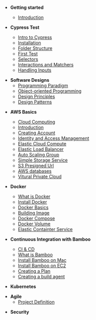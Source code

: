 - **Getting started**

  - [Introduction](/)
  <!-- - [Project](/project) -->

- **Cypress Test**
  - [Intro to Cypress](cypress/intro.md)
  - [Installation](cypress/installation.md)
  - [Folder Structure](cypress/folder-structure.md)
  - [First Test](cypress/hello-world.md)
  - [Selectors](cypress/selectors.md)
  - [Interactions and Matchers](cypress/interactions-&-matchers.md)
  - [Handling Inputs](cypress/handling-inputs.md)

* **Software Designs**
  - [Programming Paradigm](software-designs/programming-paradigm)
  - [Object-oriented Programming](software-designs/object-oriented-programming)
  - [Design Principles](software-designs/design-principles)
  - [Design Patterns](software-designs/design-patterns)

- **AWS Basics**

  - [Cloud Computing](aws/cloud-computing.md)
  - [Introduction](aws/intro.md)
  - [Creating Account](aws/creating-account.md)
  - [Identity and Access Management](aws/iam.md)
  - [Elastic Cloud Compute](aws/ec2.md)
  - [Elastic Load Balancer](aws/elb.md)
  - [Auto Scaling Group](aws/asg.md)
  - [Simple Storage Service](aws/s3.md)
  - [S3 Presigned Url](aws/presigned-url.md)
  - [AWS databases](aws/databases.md)
  - [Vitural Private Cloud](aws/vpc.md)

- **Docker**

  - [What is Docker](docker/what-is-docker.md)
  - [Install Docker](docker/installing-docker.md)
  - [Docker Basics](docker/docker-basics.md)
  - [Building Image](docker/build-image.md)
  - [Docker Compose](docker/docker-compose.md)
  - [Docker Volume](docker/docker-volume.md)
  - [Elastic Containter Service](docker/aws-ecs.md)

- **Continuous Integration with Bamboo**

  - [CI & CD](bamboo/intro-ci-cd)
  - [What is Bamboo](bamboo/introduction)
  - [Install Bamboo on Mac](bamboo/installation)
  - [Install Bamboo on EC2](bamboo/installationRemote)
  - [Creating a Plan](bamboo/creating-a-project.md)
  - [Creating a build agent](bamboo/build-agent.md)

* **Kubernetes**

- **Agile**
  - [Project Definition](agile/project-fly.md)

* **Security**
